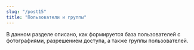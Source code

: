 ```yaml
---
slug: "/post15"
title: "Пользователи и группы"
---
```


В данном разделе описано, как формируется база пользователей с фотографиями, разрешением доступа, а также группы пользователей.